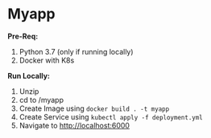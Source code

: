 # Myapp

**Pre-Req:**

1. Python 3.7 (only if running locally)
2. Docker with K8s

**Run Locally:**

1. Unzip
1. cd to /myapp
1. Create Image using `docker build . -t myapp`
1. Create Service using `kubectl apply -f deployment.yml`
1. Navigate to <http://localhost:6000>